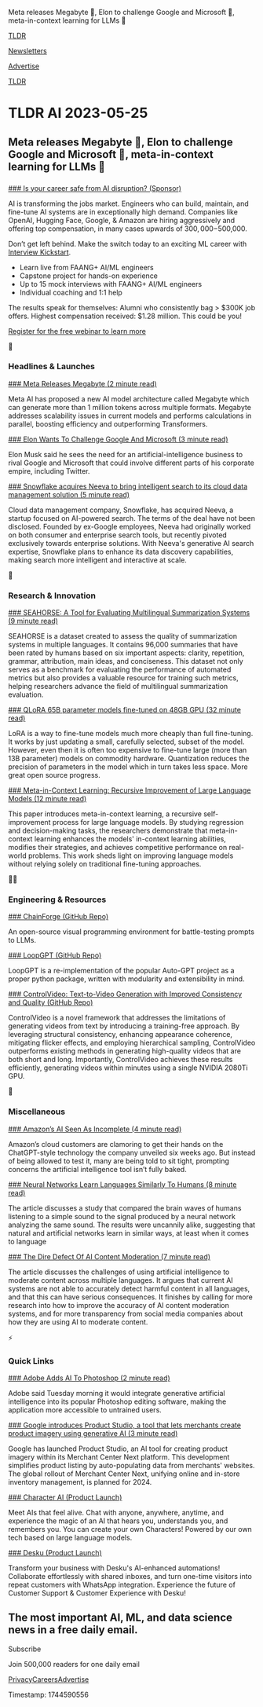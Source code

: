 Meta releases Megabyte 🤖, Elon to challenge Google and Microsoft 💪, meta-in-context learning for LLMs 📖

[TLDR](/)

[Newsletters](/newsletters)

[Advertise](https://advertise.tldr.tech/)

[TLDR](/)

# TLDR AI 2023-05-25

## Meta releases Megabyte 🤖, Elon to challenge Google and Microsoft 💪, meta-in-context learning for LLMs 📖

### 

[### Is your career safe from AI disruption? (Sponsor)](https://learn.interviewkickstart.com/course/machine-learning-course?utm_source=tldr&amp;utm_campaign=tldr_ai_mlswitchup4)

AI is transforming the jobs market. Engineers who can build, maintain, and fine-tune AI systems are in exceptionally high demand. Companies like OpenAI, Hugging Face, Google, & Amazon are hiring aggressively and offering top compensation, in many cases upwards of $300,000-$500,000.

Don’t get left behind. Make the switch today to an exciting ML career with [Interview Kickstart](https://learn.interviewkickstart.com/course/machine-learning-course?utm_source=tldr&utm_campaign=tldr_ai_mlswitchup4).

* Learn live from FAANG+ AI/ML engineers
* Capstone project for hands-on experience
* Up to 15 mock interviews with FAANG+ AI/ML engineers
* Individual coaching and 1:1 help

The results speak for themselves: Alumni who consistently bag > $300K job offers. Highest compensation received: $1.28 million. This could be you!

[Register for the free webinar to learn more](https://learn.interviewkickstart.com/course/machine-learning-course?utm_source=tldr&utm_campaign=tldr_ai_mlswitchup4)

🚀

### Headlines & Launches

[### Meta Releases Megabyte (2 minute read)](https://www.artisana.ai/articles/meta-ai-unleashes-megabyte-a-revolutionary-scalable-model-architecture?utm_source=tldrai)

Meta AI has proposed a new AI model architecture called Megabyte which can generate more than 1 million tokens across multiple formats. Megabyte addresses scalability issues in current models and performs calculations in parallel, boosting efficiency and outperforming Transformers.

[### Elon Wants To Challenge Google And Microsoft (3 minute read)](https://archive.ph/7xMgQ?utm_source=tldrai)

Elon Musk said he sees the need for an artificial-intelligence business to rival Google and Microsoft that could involve different parts of his corporate empire, including Twitter.

[### Snowflake acquires Neeva to bring intelligent search to its cloud data management solution (5 minute read)](https://techcrunch.com/2023/05/24/snowflake-acquires-neeva-to-bring-intelligent-search-to-its-cloud-data-management-solution/?utm_source=tldrai)

Cloud data management company, Snowflake, has acquired Neeva, a startup focused on AI-powered search. The terms of the deal have not been disclosed. Founded by ex-Google employees, Neeva had originally worked on both consumer and enterprise search tools, but recently pivoted exclusively towards enterprise solutions. With Neeva's generative AI search expertise, Snowflake plans to enhance its data discovery capabilities, making search more intelligent and interactive at scale.

🧠

### Research & Innovation

[### SEAHORSE: A Tool for Evaluating Multilingual Summarization Systems (9 minute read)](https://arxiv.org/abs/2305.13194?utm_source=tldrai)

SEAHORSE is a dataset created to assess the quality of summarization systems in multiple languages. It contains 96,000 summaries that have been rated by humans based on six important aspects: clarity, repetition, grammar, attribution, main ideas, and conciseness. This dataset not only serves as a benchmark for evaluating the performance of automated metrics but also provides a valuable resource for training such metrics, helping researchers advance the field of multilingual summarization evaluation.

[### QLoRA 65B parameter models fine-tuned on 48GB GPU (32 minute read)](https://arxiv.org/abs/2305.14314?utm_source=tldrai)

LoRA is a way to fine-tune models much more cheaply than full fine-tuning. It works by just updating a small, carefully selected, subset of the model. However, even then it is often too expensive to fine-tune large (more than 13B parameter) models on commodity hardware. Quantization reduces the precision of parameters in the model which in turn takes less space. More great open source progress.

[### Meta-in-Context Learning: Recursive Improvement of Large Language Models (12 minute read)](https://arxiv.org/abs/2305.12907?utm_source=tldrai)

This paper introduces meta-in-context learning, a recursive self-improvement process for large language models. By studying regression and decision-making tasks, the researchers demonstrate that meta-in-context learning enhances the models' in-context learning abilities, modifies their strategies, and achieves competitive performance on real-world problems. This work sheds light on improving language models without relying solely on traditional fine-tuning approaches.

👨‍💻

### Engineering & Resources

[### ChainForge (GitHub Repo)](https://github.com/ianarawjo/ChainForge?utm_source=tldrai)

An open-source visual programming environment for battle-testing prompts to LLMs.

[### LoopGPT (GitHub Repo)](https://github.com/farizrahman4u/loopgpt?utm_source=tldrai)

LoopGPT is a re-implementation of the popular Auto-GPT project as a proper python package, written with modularity and extensibility in mind.

[### ControlVideo: Text-to-Video Generation with Improved Consistency and Quality (GitHub Repo)](https://github.com/YBYBZhang/ControlVideo?utm_source=tldrai)

ControlVideo is a novel framework that addresses the limitations of generating videos from text by introducing a training-free approach. By leveraging structural consistency, enhancing appearance coherence, mitigating flicker effects, and employing hierarchical sampling, ControlVideo outperforms existing methods in generating high-quality videos that are both short and long. Importantly, ControlVideo achieves these results efficiently, generating videos within minutes using a single NVIDIA 2080Ti GPU.

🎁

### Miscellaneous

[### Amazon’s AI Seen As Incomplete (4 minute read)](https://archive.ph/NGRr9?utm_source=tldrai)

Amazon’s cloud customers are clamoring to get their hands on the ChatGPT-style technology the company unveiled six weeks ago. But instead of being allowed to test it, many are being told to sit tight, prompting concerns the artificial intelligence tool isn’t fully baked.

[### Neural Networks Learn Languages Similarly To Humans (8 minute read)](https://www.quantamagazine.org/some-neural-networks-learn-language-like-humans-20230522/?utm_source=tldrai)

The article discusses a study that compared the brain waves of humans listening to a simple sound to the signal produced by a neural network analyzing the same sound. The results were uncannily alike, suggesting that natural and artificial networks learn in similar ways, at least when it comes to language

[### The Dire Defect Of AI Content Moderation (7 minute read)](https://archive.ph/SW7Zn?utm_source=tldrai)

The article discusses the challenges of using artificial intelligence to moderate content across multiple languages. It argues that current AI systems are not able to accurately detect harmful content in all languages, and that this can have serious consequences. It finishes by calling for more research into how to improve the accuracy of AI content moderation systems, and for more transparency from social media companies about how they are using AI to moderate content.

⚡️

### Quick Links

[### Adobe Adds AI To Photoshop (2 minute read)](https://www.nbcnews.com/tech/tech-news/adobe-adds-generative-ai-photoshop-rcna85548?utm_source=tldrai)

Adobe said Tuesday morning it would integrate generative artificial intelligence into its popular Photoshop editing software, making the application more accessible to untrained users.

[### Google introduces Product Studio, a tool that lets merchants create product imagery using generative AI (3 minute read)](https://techcrunch.com/2023/05/23/google-product-studio-tool-lets-merchants-create-product-imagery-using-generative-ai/?utm_source=tldrai)

Google has launched Product Studio, an AI tool for creating product imagery within its Merchant Center Next platform. This development simplifies product listing by auto-populating data from merchants' websites. The global rollout of Merchant Center Next, unifying online and in-store inventory management, is planned for 2024.

[### Character AI (Product Launch)](https://www.producthunt.com/posts/character-ai?utm_source=tldrai)

Meet AIs that feel alive. Chat with anyone, anywhere, anytime, and experience the magic of an AI that hears you, understands you, and remembers you. You can create your own Characters! Powered by our own tech based on large language models.

[### Desku (Product Launch)](https://www.producthunt.com/posts/desku?utm_source=tldrai)

Transform your business with Desku's AI-enhanced automations! Collaborate effortlessly with shared inboxes, and turn one-time visitors into repeat customers with WhatsApp integration. Experience the future of Customer Support & Customer Experience with Desku!

## The most important AI, ML, and data science news in a free daily email.

Subscribe

Join 500,000 readers for one daily email

[Privacy](/privacy)[Careers](https://jobs.ashbyhq.com/tldr.tech)[Advertise](/ai/advertise)

Timestamp: 1744590556